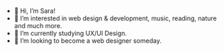 - 👋 Hi, I’m Sara!
- 👀 I’m interested in web design & development, music, reading, nature and much more.
- 🌱 I’m currently studying UX/UI Design.
- 💞️ I’m looking to become a web designer someday.
<!---
- 📫 How to reach me ... --->

<!---
gracinhaswebsite/gracinhaswebsite is a ✨ special ✨ repository because its `README.md` (this file) appears on your GitHub profile.
You can click the Preview link to take a look at your changes.
--->
